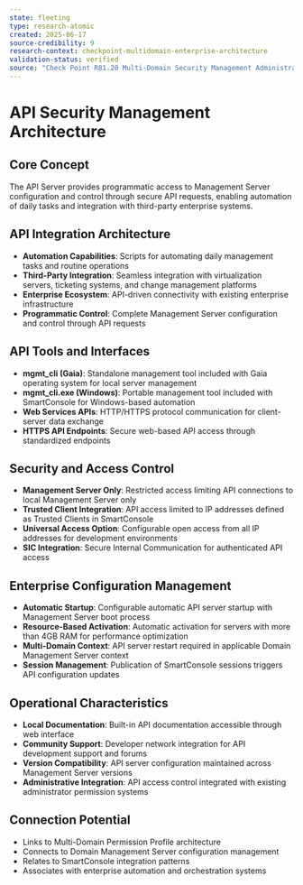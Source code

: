 ```yaml
---
state: fleeting
type: research-atomic
created: 2025-06-17
source-credibility: 9
research-context: checkpoint-multidomain-enterprise-architecture
validation-status: verified
source: "Check Point R81.20 Multi-Domain Security Management Administration Guide"
---
```


# API Security Management Architecture

## Core Concept
The API Server provides programmatic access to Management Server configuration and control through secure API requests, enabling automation of daily tasks and integration with third-party enterprise systems.

## API Integration Architecture
- **Automation Capabilities**: Scripts for automating daily management tasks and routine operations
- **Third-Party Integration**: Seamless integration with virtualization servers, ticketing systems, and change management platforms
- **Enterprise Ecosystem**: API-driven connectivity with existing enterprise infrastructure
- **Programmatic Control**: Complete Management Server configuration and control through API requests

## API Tools and Interfaces
- **mgmt_cli (Gaia)**: Standalone management tool included with Gaia operating system for local server management
- **mgmt_cli.exe (Windows)**: Portable management tool included with SmartConsole for Windows-based automation
- **Web Services APIs**: HTTP/HTTPS protocol communication for client-server data exchange
- **HTTPS API Endpoints**: Secure web-based API access through standardized endpoints

## Security and Access Control
- **Management Server Only**: Restricted access limiting API connections to local Management Server only
- **Trusted Client Integration**: API access limited to IP addresses defined as Trusted Clients in SmartConsole
- **Universal Access Option**: Configurable open access from all IP addresses for development environments
- **SIC Integration**: Secure Internal Communication for authenticated API access

## Enterprise Configuration Management
- **Automatic Startup**: Configurable automatic API server startup with Management Server boot process
- **Resource-Based Activation**: Automatic activation for servers with more than 4GB RAM for performance optimization
- **Multi-Domain Context**: API server restart required in applicable Domain Management Server context
- **Session Management**: Publication of SmartConsole sessions triggers API configuration updates

## Operational Characteristics
- **Local Documentation**: Built-in API documentation accessible through web interface
- **Community Support**: Developer network integration for API development support and forums
- **Version Compatibility**: API server configuration maintained across Management Server versions
- **Administrative Integration**: API access control integrated with existing administrator permission systems

## Connection Potential
- Links to Multi-Domain Permission Profile architecture
- Connects to Domain Management Server configuration management
- Relates to SmartConsole integration patterns
- Associates with enterprise automation and orchestration systems